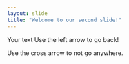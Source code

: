 ```yaml
---
layout: slide
title: "Welcome to our second slide!"
---
```

Your text
Use the left arrow to go back!


Use the cross arrow to not go anywhere.
